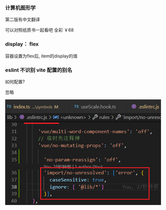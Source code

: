 ### 计算机图形学

第二版有中文翻译

可以对照纸质书一起看吧 全彩 ￥68



### display： flex

容器设置为flex后, item的display的值



### eslint 不识别 vite 配置的别名

如何配置?

忽略

![image-20221103113334049](./imgs/image-20221103113334049.png)
